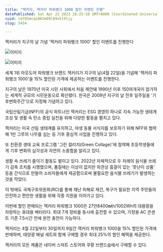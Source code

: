 ```yaml
---
title: "잭커리, 잭커리 파워뱅크 1000 할인 이벤트 진행"
datePublished: Sat Apr 22 2023 18:25:58 GMT+0000 (Coordinated Universal Time)
cuid: cm705mcqs002m09l89vkl9ljy
slug: 5454

---
```



잭커리가 지구의 날 기념 '잭커리 파워뱅크 1000' 할인 이벤트를 진행한다

![이미지](https://cdn.hashnode.com/res/hashnode/image/upload/v1739258523620/87fa9597-bbe7-4567-8272-09feb95ee7d8.jpeg)

![이미지](https://cdn.hashnode.com/res/hashnode/image/upload/v1739258525918/e22c6e2f-5c88-4517-86e8-9106eeec9c08.jpeg)

세계 1위 아웃도어 파워뱅크 브랜드 잭커리가 지구의 날(4월 22일)을 기념해 '잭커리 파워뱅크 1000'을 15% 할인된 가격에 제공하는 이벤트를 진행한다.

지구의 날은 1970년 미국 시민 사회에서 처음 제안돼 1990년 이후 150여개국이 참가하는 세계적 규모의 시민운동으로 확산됐다. 한국은 2009년 지구의 날 전후 일주일을 '기후변화주간'으로 지정해 기념하고 있다.

국립산림기금(NFF)의 공식 파트너인 잭커리는 ESG 경영의 하나로 지속 가능한 생태계 조성 및 생활 속 탄소 중립 실천을 위해 다양한 활동을 펼치고 있다.

잭커리는 미국 산림 생태계를 유지하고, 야생 동물 서식지를 보호하기 위해 NFF와 협력해 1만 그루의 나무를 심는 등 기후 중심적 사업을 진행하고 있다.

또 친환경 생태 교육 프로그램 '그린 컬리지(Green Collage)'에 참여해 초등학생들에게 기후 변화의 심각성과 자연의 소중함을 알리고 있다.

생활 속 쓰레기 줄이기 활동도 벌이고 있다. 2022년 자체적으로 두 차례의 음식물 쓰레기 감축 조치를 시행했으며, 품질에는 이상이 없지만 외관상 흠결이 있는 '못난이 상품' 등을 간식으로 만들어 소비자들에게 제공함으로써 불필요한 음식물 쓰레기가 발생하는 것을 막았다.

이 밖에도 국제구호위원회(RC)를 통해 재난 피해로 재건, 복구가 필요한 지역 주민들의 안전하고 편안한 생활을 위해 각종 지원을 이어가고 있다.

이번에 할인 판매되는 잭커리 파워뱅크 1000은 27만8400㎃h/1002Wh의 대용량을 자랑하는 휴대용 배터리다. 최대 7개 장비를 동시에 출전할 수 있으며, 가정용 AC 콘센트 기준 7.5시간 안에 완전 충전이 가능하다.

잭커리는 4월 22일부터 30일까지 9일간 잭커리 파워뱅크 1000을 15% 할인된 가격에 판매하며, 태양광 패널 세트와 함께 구매할 경우 최대 25%의 할인 혜택을 제공한다.

잭커리의 모든 제품은 네이버 스마트 스토어와 쿠팡 브랜드숍에서 구매할 수 있다.